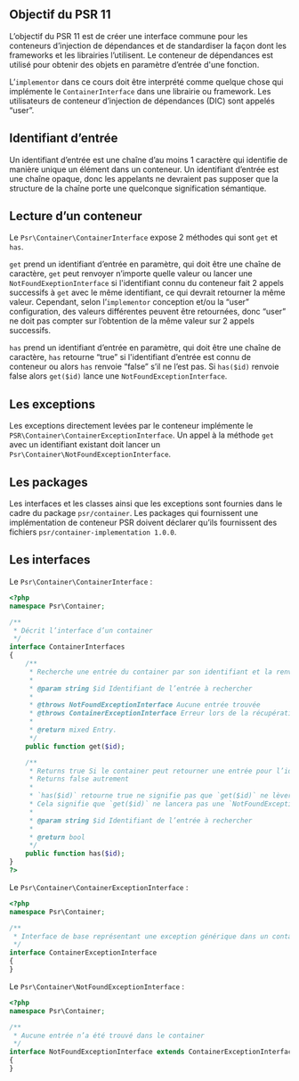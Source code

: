 ## Objectif du PSR 11

L’objectif du PSR 11 est de créer une interface commune pour les conteneurs d’injection de dépendances et de standardiser la façon dont les frameworks et les librairies l’utilisent. Le conteneur de dépendances est utilisé pour obtenir des objets en paramètre d’entrée d'une fonction.

L’```implementor``` dans ce cours doit être interprété comme quelque chose qui implémente le ```ContainerInterface``` dans une librairie ou framework. Les utilisateurs de conteneur d’injection de dépendances (DIC) sont appelés “user”.

## Identifiant d’entrée

Un identifiant d’entrée est une chaîne d’au moins 1 caractère qui identifie de manière unique un élément dans un conteneur. Un identifiant d’entrée est une chaîne opaque, donc les appelants ne devraient pas supposer que la structure de la chaîne porte une quelconque signification sémantique.

## Lecture d’un conteneur

Le ```Psr\Container\ContainerInterface``` expose 2 méthodes qui sont ```get``` et ```has```.

```get``` prend un identifiant d’entrée en paramètre, qui doit être une chaîne de caractère, ```get``` peut renvoyer n’importe quelle valeur ou lancer une ```NotFoundExeptionInterface``` si l'identifiant connu du conteneur fait 2 appels successifs à ```get``` avec le même identifiant, ce qui devrait retourner la même valeur. Cependant, selon l’```implementor``` conception et/ou la “user” configuration, des valeurs différentes peuvent être retournées, donc “user” ne doit pas compter sur l’obtention de la même valeur sur 2 appels successifs.

```has``` prend un identifiant d’entrée en paramètre, qui doit être une chaîne de caractère, ```has``` retourne “true” si l'identifiant d’entrée est connu de conteneur ou alors ```has``` renvoie “false” s’il ne l’est pas. Si ```has($id)``` renvoie false alors ```get($id)``` lance une ```NotFoundExceptionInterface```.

## Les exceptions

Les exceptions directement levées par le conteneur implémente le ```PSR\Container\ContainerExceptionInterface```. Un appel à la méthode ```get``` avec un identifiant existant doit lancer un ```Psr\Container\NotFoundExceptionInterface```.

## Les packages

Les interfaces et les classes ainsi que les exceptions sont fournies dans le cadre du package ```psr/container```. Les packages qui fournissent une implémentation de conteneur PSR doivent déclarer qu’ils fournissent des fichiers ```psr/container-implementation 1.0.0```.

## Les interfaces

Le ```Psr\Container\ContainerInterface``` :

```php
<?php
namespace Psr\Container;

/**
 * Décrit l’interface d’un container
 */
interface ContainerInterfaces
{
    /**
     * Recherche une entrée du container par son identifiant et la renvoie
     *
     * @param string $id Identifiant de l’entrée à rechercher
     *
     * @throws NotFoundExceptionInterface Aucune entrée trouvée
     * @throws ContainerExceptionInterface Erreur lors de la récupération de l’entrée
     *
     * @return mixed Entry.
     */
    public function get($id);

    /**
     * Returns true Si le container peut retourner une entrée pour l’identifiant donné
     * Returns false autrement
     *
     * `has($id)` retourne true ne signifie pas que `get($id)` ne lèvera pas d'exception
     * Cela signifie que `get($id)` ne lancera pas une `NotFoundExceptionInterface`.
     *
     * @param string $id Identifiant de l’entrée à rechercher
     *
     * @return bool
     */
    public function has($id);
}
?>
```

Le ```Psr\Container\ContainerExceptionInterface``` :

```php
<?php
namespace Psr\Container;

/**
 * Interface de base représentant une exception générique dans un container
 */
interface ContainerExceptionInterface
{
}
```

Le ```Psr\Container\NotFoundExceptionInterface``` :

```php
<?php
namespace Psr\Container;

/**
 * Aucune entrée n’a été trouvé dans le container
 */
interface NotFoundExceptionInterface extends ContainerExceptionInterface
{
}
```
